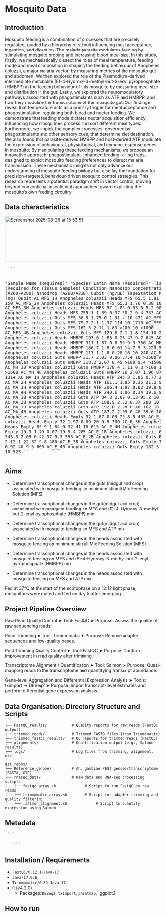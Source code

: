 # Mosquito Data

## Introduction

Mosquito feeding is a combination of processes that are precisely regulated, guided by a hierarchy of stimuli influencing meal acceptance, ingestion, and digestion. The malaria parasite modulates feeding by stimulating mosquito probing and increasing blood meal size. In this study, firstly, we mechanistically dissect the roles of meal temperature, feeding mode and meal composition in shaping the feeding behaviour of Anopheles coluzzii, a major malaria vector, by measuring metrics of the mosquito gut and abdomen. We then explored the role of the Plasmodium-derived intermediate metabolite (E)-4-Hydroxy-3-methyl-but-2-enyl pyrophosphate (HMBPP) in the feeding behaviour of this mosquito by measuring meal size and distribution in the gut. Lastly, we explored the neuromodulatory pathways associated with phagostimulants such as ATP and HMBPP, and how they modulate the transcriptome of the mosquito gut. Our findings reveal that temperature acts as a primary trigger for meal acceptance and phagostimulation, regulating both blood and nectar feeding. We demonstrate that feeding mode dictates nectar acquisition efficiency, influencing how mosquitoes process and sort different meal types. Furthermore, we unpick the complex processes, governed by phagostimulants and other sensory cues, that determine diet destination. We also found that parasite-derived HMBPP and host-derived ATP modulate the expression of behavioural, physiological, and immune response genes in mosquito. By manipulating these feeding mechanisms, we propose an innovative approach: phagostimulant-enhanced feeding-killing traps, designed to exploit mosquito feeding preferences to disrupt malaria transmission. These mechanistic insights not only advance our understanding of mosquito feeding biology but also lay the foundation for precision-targeted, behaviour-driven mosquito control strategies. This research represents a potential paradigm shift in vector control, moving beyond conventional insecticidal approaches toward exploiting the mosquito’s own feeding circuitry. 

## Data characteristics

<img width="649" height="147" alt="Screenshot 2025-08-28 at 15 53 51" src="https://github.com/user-attachments/assets/cba1dac2-db5c-4ad6-b39d-075c7e830031" />
 <pre> ```
   


"Sample Name
(Required)"	"Species Latin Name
(Required)"	Tissue/Organ (Required for Tissue Samples)	Condition	Nanodrop Concentration	Nanodrop (A260/A280)	Nanodrop (A260/A230)	Qubit (ng/µL)	TapeStation RIN	Amount (ng) Qubit
AC_MFS_1H	Anopheles coluzzii	Heads	MFS	65.5	1.81	0.21	10	9.8	150
AC_MFS_2H	Anopheles coluzzii	Heads	MFS	65.3	1.76	0.38	10.7	9.8	160.5
AC_MFS_3H	Anopheles coluzzii	Heads	MFS	57	1.83	0.53	6	9.2	90
AC_MFS_4H	Anopheles coluzzii	Heads	MFS	259.1	1.89	0.37	50.2	9.4	753
AC_MFS_1B	Anopheles coluzzii	Guts	MFS	36.5	1.75	0.1	31.4	10	471
AC_MFS_2B	Anopheles coluzzii	Guts	MFS	79.7	2.1	1.37	114	10	1710
AC_MFS_3B	Anopheles coluzzii	Guts	MFS	162.5	2.11	1.83	>100	10	>1000
AC_MFS_4B	Anopheles coluzzii	Guts	MFS	129.8	2.1	1.8	154	10	2310
AC_MH_1H	Anopheles coluzzii	Heads	HMBPP	193.6	1.85	0.28	43	9.7	645
AC_MH_2H	Anopheles coluzzii	Heads	HMBPP	311	1.87	0.8	50	9.3	750
AC_MH_3H	Anopheles coluzzii	Heads	HMBPP	186.7	1.8	0.61	14.7	9.3	220.5
AC_MH_4H	Anopheles coluzzii	Heads	HMBPP	117.1	1.8	0.28	16	10	240
AC_MH_1B	Anopheles coluzzii	Guts	HMBPP	31.7	2.03	0.06	27.4	10	>1500
AC_MH_2B	Anopheles coluzzii	Guts	HMBPP	318.2	2.07	0.45	>100	9.4	>1500
AC_MH_3B	Anopheles coluzzii	Guts	HMBPP	178.4	2.11	0.3	>100	10	>1500
AC_MH_4B	Anopheles coluzzii	Guts	HMBPP	86	2.07	1.96	87.6	10	1314
AC_MA_1H	Anopheles coluzzii	Heads	ATP	246.3	1.85	0.77	26.8	9.8	402
AC_MA_2H	Anopheles coluzzii	Heads	ATP	161.1	1.85	0.35	31.2	9.5	468
AC_MA_3H	Anopheles coluzzii	Heads	ATP	296.4	1.87	0.82	39.8	8.8	597
AC_MA_4H	Anopheles coluzzii	Heads	ATP	240.6	1.86	0.34	39.6	9.6	594
AC_MA_1B	Anopheles coluzzii	Guts	ATP	84.3	2.09	0.13	95.2	10	1428
AC_MA_2B	Anopheles coluzzii	Guts	ATP	188.9	2.12	0.37	200	10	3000
AC_MA_3B	Anopheles coluzzii	Guts	ATP	192.8	2.08	0.48	162	10	2430
AC_MA_4B	Anopheles coluzzii	Guts	ATP	187.2	2.09	0.48	39.6	10	594
AC_E_1H	Anopheles coluzzii	Heads	Empty	32	1.87	0.09	29	8.5	435
AC_E_2H	Anopheles coluzzii	Heads	Empty	32	1.97	0.09	20	9.9	300
AC_E_3H	Anopheles coluzzii	Heads	Empty	85.9	1.84	0.32	41	10	615
AC_E_4H	Anopheles coluzzii	Heads	Empty	19.3	1.79	0.07	19	9.4	285
AC_E_1B	Anopheles coluzzii	Guts	Empty	343.3	2.09	0.42	37	9.3	555
AC_E_2B	Anopheles coluzzii	Guts	Empty	182.5	2.12	1.22	32	9.8	480
AC_E_3B	Anopheles coluzzii	Guts	Empty	343.3	2.09	0.92	40	9.5	600
AC_E_4B	Anopheles coluzzii	Guts	Empty	182.5	2.12	1.22	35	10	525
      ``` </pre>

## Aims
- Determine transcriptional changes in the guts (midgut and crop) associated with mosquito feeding on minimum stimuli Mix Feeding Solution (MFS)
- Determine transcriptional changes in the gut(midgut and crop) associated with mosquito feeding on MFS and (E)-4-Hydroxy-3-methyl-but-2-enyl pyrophosphate (HMBPP) mix
- Determine transcriptional changes in the gut(midgut and crop) associated with mosquito feeding on MFS and ATP mix

- Determine transcriptional changes in the heads associated with mosquito feeding on minimum stimuli Mix Feeding Solution (MFS)
- Determine transcriptional changes in the heads associated with mosquito feeding on MFS and (E)-4-Hydroxy-3-methyl-but-2-enyl pyrophosphate (HMBPP) mix
- Determine transcriptional changes in the heads associated with mosquito feeding on MFS and ATP mix

Fed at 37°C at the start of the scotophase on a 12:12 light phase, mosquitoes were mated and fed on day 5 after emerging

## Project Pipeline Overview

Raw Read Quality Control
➤ Tool: FastQC
➤ Purpose: Assess the quality of raw sequencing reads.

Read Trimming
➤ Tool: Trimmomatic 
➤ Purpose: Remove adapter sequences and low-quality bases.

Post-trimming Quality Control
➤ Tool: FastQC
➤ Purpose: Confirm improvement in read quality after trimming.

Transcriptome Alignment / Quantification
➤ Tool: Salmon
➤ Purpose: Quasi-mapping reads to the transcriptome and quantifying transcript abundance.

Gene-level Aggregation and Differential Expression Analysis
➤ Tools: tximport → DESeq2
➤ Purpose: Import transcript-level estimates and perform differential gene expression analysis.

## Data Organisation: Directory Structure and Scripts

```mosquito_phagostimulants/
├── FastQC_results/           # Quality reports for raw reads (FastQC output)
├── trimmed_reads/            # Trimmed FASTQ files (from Trimmomatic)
├── trimmed_fastqc_results/   # QC reports for trimmed reads (FastQC)
├── alignments/               # Quantification output (e.g., Salmon results)
├── logs/                     # Log files from trimming, alignment, etc.

git_repos/
├── Reference_genome/         # An. gambiae PEST genome/transcriptome (FASTA, GTF)
├── rnaseq_data/              # Raw data and RNA-seq processing scripts
│   ├── fastqc_array.sh             # Script to run FastQC on raw reads
│   ├── trimmomatic_array.sh        # Script for adapter trimming and quality filtering
│   └──  salmon_alignment.sh             # Script to quantify expression using Salmon 
  ```
  

## Metadata


 <pre> ```
   
   ``` </pre>

## Installation / Requirements

- `FastQC/0.12.1-Java-17`
- `Java/17.0.6`
- `Trimmomatic/0.39-Java-17`
- `R` (v4.2.0)
  - Packages: `DESeq2`, `tximport`, `pheatmap`, `ggplot2

## How to run

